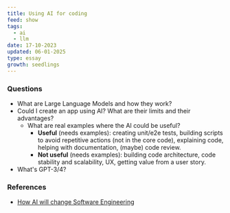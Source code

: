 ```yaml
---
title: Using AI for coding
feed: show
tags:
  - ai
  - llm
date: 17-10-2023
updated: 06-01-2025
type: essay
growth: seedlings
---
```


### Questions

- What are Large Language Models and how they work?
- Could I create an app using AI? What are their limits and their advantages?
  - What are real examples where the AI could be useful?
    - **Useful** (needs examples): creating unit/e2e tests, building scripts to avoid repetitive actions (not in the core code), explaining code, helping with documentation, (maybe) code review.
    - **Not useful** (needs examples): building code architecture, code stability and scalability, UX, getting value from a user story.
- What's GPT-3/4?

### References
- [How AI will change Software Engineering](https://newsletter.pragmaticengineer.com/p/how-ai-will-change-software-engineering?utm_source=substack&utm_medium=email)